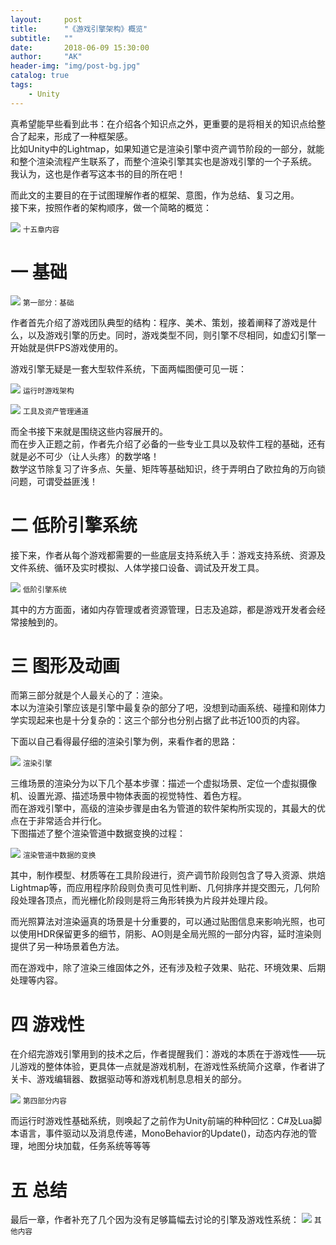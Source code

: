 ```yaml
---
layout:     post
title:      "《游戏引擎架构》概览"
subtitle:   ""
date:       2018-06-09 15:30:00
author:     "AK"
header-img: "img/post-bg.jpg"
catalog: true
tags:
    - Unity
---
```


真希望能早些看到此书：在介绍各个知识点之外，更重要的是将相关的知识点给整合了起来，形成了一种框架感。  
比如Unity中的Lightmap，如果知道它是渲染引擎中资产调节阶段的一部分，就能和整个渲染流程产生联系了，而整个渲染引擎其实也是游戏引擎的一个子系统。  
我认为，这也是作者写这本书的目的所在吧！  

而此文的主要目的在于试图理解作者的框架、意图，作为总结、复习之用。    
接下来，按照作者的架构顺序，做一个简略的概览：

![](/img/in-post/game-engine-architecture/1.png)
<small class="img-hint">十五章内容</small>

# 一 基础

![](/img/in-post/game-engine-architecture/2.png)
<small class="img-hint">第一部分：基础</small>

作者首先介绍了游戏团队典型的结构：程序、美术、策划，接着阐释了游戏是什么，以及游戏引擎的历史。同时，游戏类型不同，则引擎不尽相同，如虚幻引擎一开始就是供FPS游戏使用的。

游戏引擎无疑是一套大型软件系统，下面两幅图便可见一斑：

![](/img/in-post/game-engine-architecture/3.png)
<small class="img-hint">运行时游戏架构</small>

![](/img/in-post/game-engine-architecture/4.png)
<small class="img-hint">工具及资产管理通道</small>

而全书接下来就是围绕这些内容展开的。  
而在步入正题之前，作者先介绍了必备的一些专业工具以及软件工程的基础，还有就是必不可少（让人头疼）的数学咯！  
数学这节除复习了许多点、矢量、矩阵等基础知识，终于弄明白了欧拉角的万向锁问题，可谓受益匪浅！

# 二 低阶引擎系统
接下来，作者从每个游戏都需要的一些底层支持系统入手：游戏支持系统、资源及文件系统、循环及实时模拟、人体学接口设备、调试及开发工具。

![](/img/in-post/game-engine-architecture/5.png)
<small class="img-hint">低阶引擎系统</small>

其中的方方面面，诸如内存管理或者资源管理，日志及追踪，都是游戏开发者会经常接触到的。

# 三 图形及动画
而第三部分就是个人最关心的了：渲染。  
本以为渲染引擎应该是引擎中最复杂的部分了吧，没想到动画系统、碰撞和刚体力学实现起来也是十分复杂的：这三个部分也分别占据了此书近100页的内容。

下面以自己看得最仔细的渲染引擎为例，来看作者的思路：

![](/img/in-post/game-engine-architecture/6.png)
<small class="img-hint">渲染引擎</small>

三维场景的渲染分为以下几个基本步骤：描述一个虚拟场景、定位一个虚拟摄像机、设置光源、描述场景中物体表面的视觉特性、着色方程。  
而在游戏引擎中，高级的渲染步骤是由名为管道的软件架构所实现的，其最大的优点在于非常适合并行化。  
下图描述了整个渲染管道中数据变换的过程：

![](/img/in-post/game-engine-architecture/7.png)
<small class="img-hint">渲染管道中数据的变换</small>

其中，制作模型、材质等在工具阶段进行，资产调节阶段则包含了导入资源、烘焙Lightmap等，而应用程序阶段则负责可见性判断、几何排序并提交图元，几何阶段处理各顶点，而光栅化阶段则是将三角形转换为片段并处理片段。

而光照算法对渲染逼真的场景是十分重要的，可以通过贴图信息来影响光照，也可以使用HDR保留更多的细节，阴影、AO则是全局光照的一部分内容，延时渲染则提供了另一种场景着色方法。

而在游戏中，除了渲染三维固体之外，还有涉及粒子效果、贴花、环境效果、后期处理等内容。

# 四 游戏性
在介绍完游戏引擎用到的技术之后，作者提醒我们：游戏的本质在于游戏性——玩儿游戏的整体体验，更具体一点就是游戏机制，在游戏性系统简介这章，作者讲了关卡、游戏编辑器、数据驱动等和游戏机制息息相关的部分。

![](/img/in-post/game-engine-architecture/8.png)
<small class="img-hint">第四部分内容</small>

而运行时游戏性基础系统，则唤起了之前作为Unity前端的种种回忆：C#及Lua脚本语言，事件驱动以及消息传递，MonoBehavior的Update()，动态内存池的管理，地图分块加载，任务系统等等等

# 五 总结
最后一章，作者补充了几个因为没有足够篇幅去讨论的引擎及游戏性系统：
![](/img/in-post/game-engine-architecture/9.png)
<small class="img-hint">其他内容</small>



































